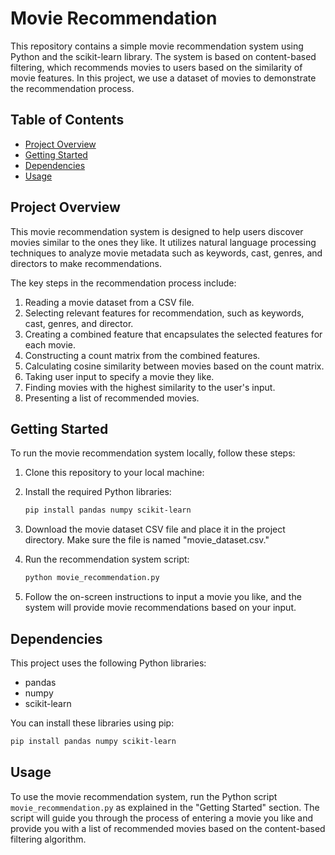 # Movie Recommendation

This repository contains a simple movie recommendation system using Python and the scikit-learn library. The system is based on content-based filtering, which recommends movies to users based on the similarity of movie features. In this project, we use a dataset of movies to demonstrate the recommendation process.

## Table of Contents
- [Project Overview](#project-overview)
- [Getting Started](#getting-started)
- [Dependencies](#dependencies)
- [Usage](#usage)

## Project Overview

This movie recommendation system is designed to help users discover movies similar to the ones they like. It utilizes natural language processing techniques to analyze movie metadata such as keywords, cast, genres, and directors to make recommendations.

The key steps in the recommendation process include:
1. Reading a movie dataset from a CSV file.
2. Selecting relevant features for recommendation, such as keywords, cast, genres, and director.
3. Creating a combined feature that encapsulates the selected features for each movie.
4. Constructing a count matrix from the combined features.
5. Calculating cosine similarity between movies based on the count matrix.
6. Taking user input to specify a movie they like.
7. Finding movies with the highest similarity to the user's input.
8. Presenting a list of recommended movies.

## Getting Started

To run the movie recommendation system locally, follow these steps:

1. Clone this repository to your local machine:


2. Install the required Python libraries:

   ```bash
   pip install pandas numpy scikit-learn
   ```

3. Download the movie dataset CSV file and place it in the project directory. Make sure the file is named "movie_dataset.csv."

4. Run the recommendation system script:

   ```bash
   python movie_recommendation.py
   ```

5. Follow the on-screen instructions to input a movie you like, and the system will provide movie recommendations based on your input.

## Dependencies

This project uses the following Python libraries:

- pandas
- numpy
- scikit-learn

You can install these libraries using pip:

```bash
pip install pandas numpy scikit-learn
```

## Usage

To use the movie recommendation system, run the Python script `movie_recommendation.py` as explained in the "Getting Started" section. The script will guide you through the process of entering a movie you like and provide you with a list of recommended movies based on the content-based filtering algorithm.
